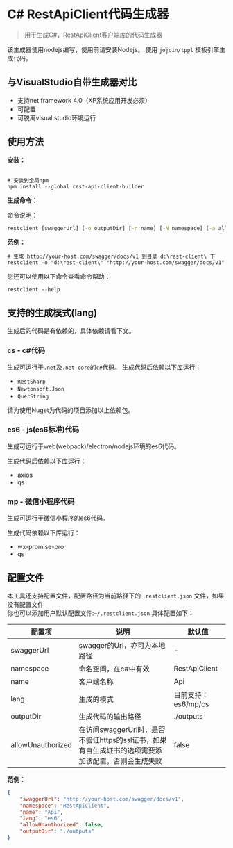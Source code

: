 # C# RestApiClient代码生成器

> 用于生成C#，RestApiClient客户端库的代码生成器

该生成器使用nodejs编写，使用前请安装Nodejs。
使用 `jojoin/tppl` 模板引擎生成代码。

## 与VisualStudio自带生成器对比

- 支持net framework 4.0（XP系统应用开发必须）
- 可配置
- 可脱离visual studio环境运行

## 使用方法

**安装：**
```shell

# 安装到全局npm
npm install --global rest-api-client-builder

```

**生成命令：**

命令说明：
```bat
restclient [swaggerUrl] [-o outputDir] [-n name] [-N namespace] [-a allowUnauthorized] [-l lang]
```

**范例：**

```shell
# 生成 http://your-host.com/swagger/docs/v1 到目录 d:\rest-client\ 下
restclient -o "d:\rest-client\" "http://your-host.com/swagger/docs/v1"

```

您还可以使用以下命令查看命令帮助：

```shell
restclient --help
```

## 支持的生成模式(lang)

生成后的代码是有依赖的，具体依赖请看下文。

### cs - c#代码

生成可运行于`.net`及`.net core`的`c#`代码。
生成代码后依赖以下库运行：

- `RestSharp`
- `Newtonsoft.Json`
- `QuerString`

请为使用Nuget为代码的项目添加以上依赖包。

### es6 - js(es6标准)代码

生成可运行于web(webpack)/electron/nodejs环境的es6代码。

生成代码后依赖以下库运行：

- axios
- qs

### mp - 微信小程序代码

生成可运行于微信小程序的es6代码。  

生成代码依赖以下库运行：

- wx-promise-pro
- qs

## 配置文件

本工具还支持配置文件，配置路径为当前路径下的 `.restclient.json` 文件，如果没有配置文件  
你也可以添加用户默认配置文件:`~/.restclient.json`
具体配置如下：  

| 配置项  |  说明  | 默认值 |
|---|---|----|
| swaggerUrl  | swagger的Url，亦可为本地路径  | -  |
|  namespace | 命名空间，在c#中有效  | RestApiClient  |
|  name |  客户端名称  |  Api  |
|  lang | 生成的模式  | 目前支持： es6/mp/cs  |
|  outputDir | 生成代码的输出路径 |  ./outputs |
|  allowUnauthorized |  在访问swaggerUrl时，是否不验证https的ssl证书，如果有自生成证书的选项需要添加该配置，否则会生成失败  | false |

**范例：**

```json
{
    "swaggerUrl": "http://your-host.com/swagger/docs/v1",
    "namespace": "RestApiClient",
    "name": "Api",
    "lang": "es6",
    "allowUnauthorized": false,
    "outputDir": "./outputs"
}
```
